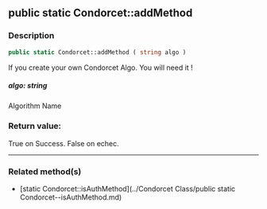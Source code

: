 ## public static Condorcet::addMethod

### Description    

```php
public static Condorcet::addMethod ( string algo )
```

If you create your own Condorcet Algo. You will need it !    


##### **algo:** *string*   
Algorithm Name    



### Return value:   

True on Success. False on echec.


---------------------------------------

### Related method(s)      

* [static Condorcet::isAuthMethod](../Condorcet Class/public static Condorcet--isAuthMethod.md)    
